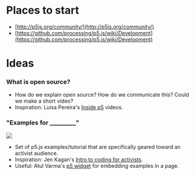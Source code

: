 # Places to start
* [http://p5js.org/community/](http://p5js.org/community/)
* [https://github.com/processing/p5.js/wiki/Development](https://github.com/processing/p5.js/wiki/Development)

# Ideas

### What is open source?
* How do we explain open source? How do we communicate this? Could we make a short video? 
* Inspiration: Luisa Pereira's [Inside p5](http://www.luisapereira.net/teaching/looking-inside-p5/) videos.

### "Examples for _________"
![](http://i.imgur.com/prVcful.png)
* Set of p5.js examples/tutorial that are specifically geared toward an activist audience.
* Inspiration: Jen Kagan's [Intro to coding for activists](http://kaganjd.github.io/p5-at-amc/).
* Useful: Atul Varma's [p5 widget](https://toolness.github.io/p5.js-widget/) for embedding examples in a page.

  